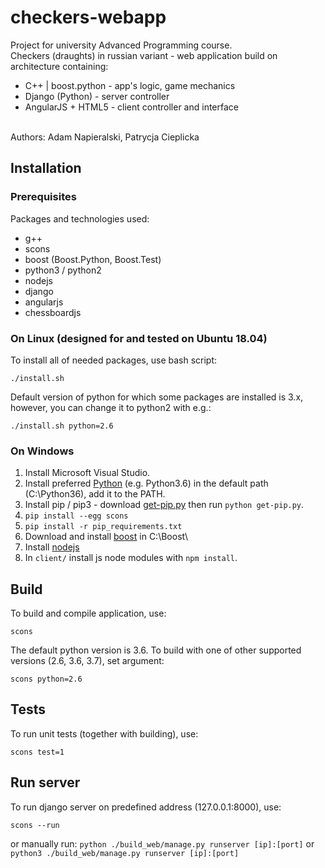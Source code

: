 # checkers-webapp
Project for university Advanced Programming course.<br>
Checkers (draughts) in russian variant - web application build on architecture containing:
- C++ | boost.python - app's logic, game mechanics
- Django (Python) - server controller
- AngularJS + HTML5 - client controller and interface
<br>
Authors: Adam Napieralski, Patrycja Cieplicka

## Installation

### Prerequisites
Packages and technologies used:
- g++
- scons
- boost (Boost.Python, Boost.Test)
- python3 / python2
- nodejs
- django
- angularjs
- chessboardjs

### On Linux (designed for and tested on Ubuntu 18.04)
To install all of needed packages, use bash script:
```
./install.sh
```
Default version of python for which some packages are installed is 3.x, however, you can change it to python2 with e.g.:
```
./install.sh python=2.6
```
### On Windows
1. Install Microsoft Visual Studio.
2. Install preferred [Python](https://www.python.org/download/releases/) (e.g. Python3.6) in the default path (C:\Python36\), add it to the PATH.
3. Install pip / pip3 - download [get-pip.py](https://bootstrap.pypa.io/get-pip.py) then run `python get-pip.py`.
4. `pip install --egg scons`
5. `pip install -r pip_requirements.txt`
6. Download and install [boost](http://www.boost.org) in C:\Boost\
7. Install [nodejs](http://nodejs.org/download/)
8. In `client/` install js node modules with `npm install`.

## Build
To build and compile application, use:
```
scons
```
The default python version is 3.6. To build with one of other supported versions (2.6, 3.6, 3.7), set argument:
```
scons python=2.6
```
## Tests
To run unit tests (together with building), use:
```
scons test=1
```
## Run server
To run django server on predefined address (127.0.0.1:8000), use:
```
scons --run
```
or manually run: `python ./build_web/manage.py runserver [ip]:[port]` or `python3 ./build_web/manage.py runserver [ip]:[port]`
